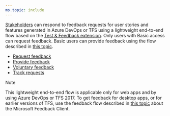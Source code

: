 ```yaml
---
ms.topic: include
---
```


[Stakeholders](../../organizations/security/get-started-stakeholder.md)
can respond to feedback requests for user stories and
features generated in Azure DevOps or TFS using
a lightweight end-to-end flow based on the
[Test &amp; Feedback extension](../perform-exploratory-tests.md).
Only users with Basic access can request feedback. Basic users
can provide feedback using the flow described in
[this topic](../provide-stakeholder-feedback.md#non-stakeholder-feedback).

- [Request feedback](../request-stakeholder-feedback.md#request)
- [Provide feedback](../provide-stakeholder-feedback.md#provide)
- [Voluntary feedback](../voluntary-stakeholder-feedback.md#voluntary)
- [Track requests](../track-stakeholder-feedback.md#track)

> [!NOTE]
> This lightweight end-to-end flow is applicable only for web apps
> and by using Azure DevOps or TFS 2017. To get feedback for desktop apps, or for
> earlier versions of TFS, use the feedback flow described in
> [this topic](../../project/feedback/get-feedback.md)
> about the Microsoft Feedback Client.

